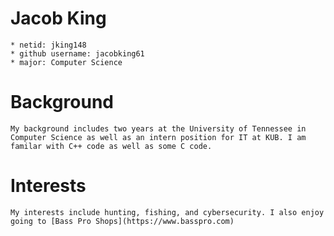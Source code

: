 # Jacob King
	* netid: jking148
	* github username: jacobking61
	* major: Computer Science

# Background
	My background includes two years at the University of Tennessee in Computer Science as well as an intern position for IT at KUB. I am familar with C++ code as well as some C code.

# Interests
	My interests include hunting, fishing, and cybersecurity. I also enjoy going to [Bass Pro Shops](https://www.basspro.com) 
